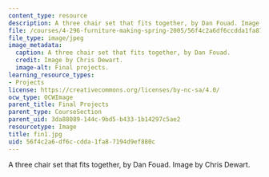 ```yaml
---
content_type: resource
description: A three chair set that fits together, by Dan Fouad. Image by Chris Dewart.
file: /courses/4-296-furniture-making-spring-2005/56f4c2a6df6ccdda1fa87194d9ef880c_fin1.jpg
file_type: image/jpeg
image_metadata:
  caption: A three chair set that fits together, by Dan Fouad.
  credit: Image by Chris Dewart.
  image-alt: Final projects.
learning_resource_types:
- Projects
license: https://creativecommons.org/licenses/by-nc-sa/4.0/
ocw_type: OCWImage
parent_title: Final Projects
parent_type: CourseSection
parent_uid: 3da88089-144c-9bd5-b433-1b14297c5ae2
resourcetype: Image
title: fin1.jpg
uid: 56f4c2a6-df6c-cdda-1fa8-7194d9ef880c
---
```

A three chair set that fits together, by Dan Fouad. Image by Chris Dewart.